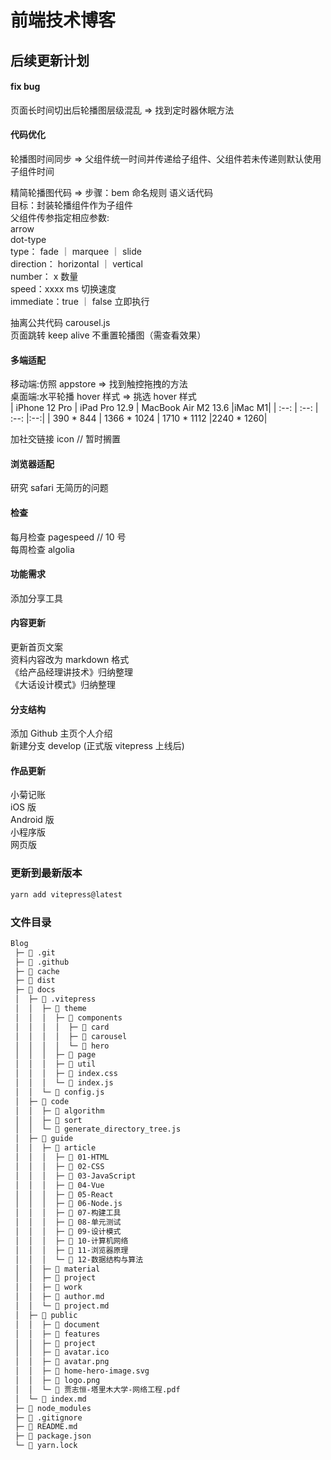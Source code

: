 # 前端技术博客

## 后续更新计划

#### fix bug

页面长时间切出后轮播图层级混乱 => 找到定时器休眠方法

#### 代码优化

轮播图时间同步 => 父组件统一时间并传递给子组件、父组件若未传递则默认使用子组件时间

精简轮播图代码 =>
步骤：bem 命名规则 语义话代码<br/>
目标：封装轮播组件作为子组件<br/>
父组件传参指定相应参数:<br/>
arrow<br/>
dot-type<br/>
type： fade ｜ marquee ｜ slide<br/>
direction： horizontal ｜ vertical<br/>
number： x 数量<br/>
speed：xxxx ms 切换速度<br/>
immediate：true ｜ false 立即执行<br/>

抽离公共代码 carousel.js<br/>
页面跳转 keep alive 不重置轮播图（需查看效果）<br/>

#### 多端适配

移动端:仿照 appstore => 找到触控拖拽的方法<br/>
桌面端:水平轮播 hover 样式 => 挑选 hover 样式<br/>
| iPhone 12 Pro | iPad Pro 12.9 | MacBook Air M2 13.6 |iMac M1|
| :--: | :--: | :--: |:--:|
| 390 \* 844 | 1366 \* 1024 | 1710 \* 1112 |2240 \* 1260|

加社交链接 icon // 暂时搁置<br/>

#### 浏览器适配

研究 safari 无简历的问题

#### 检查

每月检查 pagespeed // 10 号<br/>
每周检查 algolia<br/>

#### 功能需求

添加分享工具

#### 内容更新

更新首页文案<br/>
资料内容改为 markdown 格式<br/>
《给产品经理讲技术》归纳整理<br/>
《大话设计模式》归纳整理<br/>

#### 分支结构

添加 Github 主页个人介绍<br/>
新建分支 develop (正式版 vitepress 上线后)<br/>

#### 作品更新

小菊记账<br/>
iOS 版<br/>
Android 版<br/>
小程序版<br/>
网页版<br/>

### 更新到最新版本

```sh [yarn]
yarn add vitepress@latest
```

### 文件目录

```bash
Blog
 ├─ 📁 .git
 ├─ 📁 .github
 ├─ 📁 cache
 ├─ 📁 dist
 ├─ 📁 docs
 │  ├─ 📁 .vitepress
 │  │  ├─ 📁 theme
 │  │  │  ├─ 📁 components
 │  │  │  │  ├─ 📁 card
 │  │  │  │  ├─ 📁 carousel
 │  │  │  │  └─ 📁 hero
 │  │  │  ├─ 📁 page
 │  │  │  ├─ 📁 util
 │  │  │  ├─ 📄 index.css
 │  │  │  └─ 📄 index.js
 │  │  └─ 📄 config.js
 │  ├─ 📁 code
 │  │  ├─ 📁 algorithm
 │  │  ├─ 📁 sort
 │  │  └─ 📄 generate_directory_tree.js
 │  ├─ 📁 guide
 │  │  ├─ 📁 article
 │  │  │  ├─ 📁 01-HTML
 │  │  │  ├─ 📁 02-CSS
 │  │  │  ├─ 📁 03-JavaScript
 │  │  │  ├─ 📁 04-Vue
 │  │  │  ├─ 📁 05-React
 │  │  │  ├─ 📁 06-Node.js
 │  │  │  ├─ 📁 07-构建工具
 │  │  │  ├─ 📁 08-单元测试
 │  │  │  ├─ 📁 09-设计模式
 │  │  │  ├─ 📁 10-计算机网络
 │  │  │  ├─ 📁 11-浏览器原理
 │  │  │  └─ 📁 12-数据结构与算法
 │  │  ├─ 📁 material
 │  │  ├─ 📁 project
 │  │  ├─ 📁 work
 │  │  ├─ 📄 author.md
 │  │  └─ 📄 project.md
 │  ├─ 📁 public
 │  │  ├─ 📁 document
 │  │  ├─ 📁 features
 │  │  ├─ 📁 project
 │  │  ├─ 📄 avatar.ico
 │  │  ├─ 📄 avatar.png
 │  │  ├─ 📄 home-hero-image.svg
 │  │  ├─ 📄 logo.png
 │  │  └─ 📄 贾志恒-塔里木大学-网络工程.pdf
 │  └─ 📄 index.md
 ├─ 📁 node_modules
 ├─ 📄 .gitignore
 ├─ 📄 README.md
 ├─ 📄 package.json
 └─ 📄 yarn.lock
```
